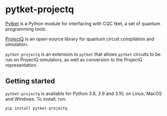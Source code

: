 # pytket-projectq

[Pytket](https://cqcl.github.io/pytket) is a Python module for interfacing
with CQC tket, a set of quantum programming tools.

[ProjectQ](https://github.com/ProjectQ-Framework/ProjectQ) is an open-source
library for quantum circuit compilation and simulation.

`pytket-projectq` is an extension to `pytket` that allows `pytket` circuits to
be run on ProjectQ simulators, as well as conversion to the ProjectQ
representation.

## Getting started

`pytket-projectq` is available for Python 3.8, 3.9 and 3.10, on Linux, MacOS and Windows.
To install, run:

```pip install pytket-projectq```
